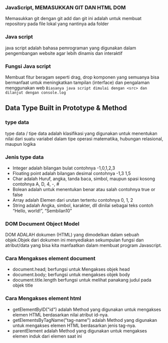### JavaScript, MEMASUKKAN GIT DAN HTML DOM 
Memasukkan git dengan git add dan git ini adalah untuk membuat repository pada file lokal yang nantinya ada folder
### Java script 
java script adalah bahasa pemrograman yang digunakan dalam pengembangan website agar lebih dinamis dan interaktif
### Fungsi Java script
Membuat fitur beragam seperti drag, drop komponen yang semuanya bisa bermanfaat untuk meningkatkan tampilan (interface) dan pengalaman menggunakan web
``` Biasanya java script dimulai dengan <src> dan dilanjut dengan console.log ```
## Data Type Built in Prototype & Method
### type data 
type data / tipe data adalah  klasifikasi yang digunakan untuk menentukan nilai dari suatu variabel dalam tipe operasi matematika, hubungan relasional, maupun logika
### Jenis type data 
- Integer adalah bilangan bulat contohnya -1,0,1,2,3
- Floating point adalah bilangan desimal contohnya -1,3 1,5
- Char adalah Huruf, angka, tanda baca, simbol, maupun spasi kosong contohnya A, D, 4, -, #
- Bolean adalah untuk menentukan benar atau salah contohnya true or false 
- Array adalah Elemen dari urutan tertentu contohnya 0, 1, 2
- String adalah Angka, simbol, karakter, dll dinilai sebagai teks contoh “Hello, world!”, “Sembilan10”
### DOM Document Object Model
DOM ADALAH dokumen (HTML) yang dimodelkan dalam sebuah objek.Objek dari dokumen ini menyediakan sekumpulan fungsi dan atribut/data yang bisa kita manfaatkan dalam membuat program Javascript.
### Cara Mengakses element document
- document.head; berfungsi untuk Mengakses objek head
- document.body; berfungsi untuk mengakses objek body
- document.title.length berfungsi untuk melihat panakang judul pada objek title
### Cara Mengakses element html
- getElementByID("id") adalah Method yang digunakan untuk mengakses elemen HTML berdasarkan nilai atribut id-nya.
- getElementsByTagName("tag-name") adalah Method yang digunakan untuk mengakses elemen HTML berdasarkan jenis tag-nya.
- parentElement adalah Method yang digunakan untuk mengakses elemen induk dari elemen saat ini
